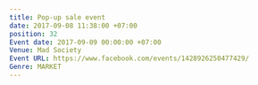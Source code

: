 ```yaml
---
title: Pop-up sale event
date: 2017-09-08 11:38:00 +07:00
position: 32
Event date: 2017-09-09 00:00:00 +07:00
Venue: Mad Society
Event URL: https://www.facebook.com/events/1428926250477429/
Genre: MARKET
---
```


